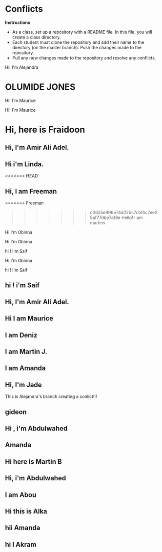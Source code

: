 
# Conflicts

**Instructions**
* As a class, set up a repository with a README file. In this file, you will create a class directory.
* Each student must clone the repository and add their name to the directory (on the master branch). Push the changes made to the repository. 
* Pull any new changes made to the repository and resolve any conflicts. 


Hi! I'm Alejandra 
# OLUMIDE JONES

Hi! I´m Maurice


Hi! I´m Maurice

# Hi, here is Fraidoon 

## Hi, I'm Amir Ali Adel.

## Hi i'm Linda.
<<<<<<< HEAD

##  Hi, I am Freeman

=======
Freeman
>>>>>>> c0635e996e74d22bc7cbf4c7ee25af77dbe7a18e
Hello! I am martins

Hi I'm Obinna

Hi I'm Obinna

hi ! i'm Saif


Hi I'm Obinna


hi ! i'm Saif
## hi ! i'm Saif

## Hi, I'm Amir Ali Adel.
## Hi I am Maurice
## I am Deniz
## I am Martin J.

## I am Amanda

## Hi, I'm Jade

This is Alejandra's branch creating a conlict!!!

## gideon

## Hi , i'm Abdulwahed

## Amanda

## Hi here is Martin B 

## Hi, i'm Abdulwahed

## I am Abou

## Hi this is Alka

## hii Amanda

## hi I Akram

